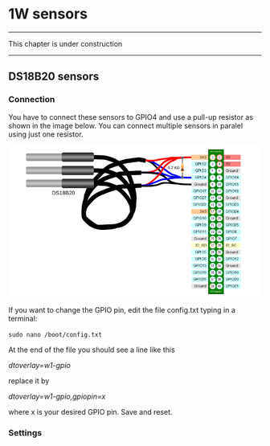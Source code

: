 # 1W sensors

---

This chapter is under construction

---


## DS18B20 sensors


### Connection



You have to connect these sensors to GPIO4 and use a pull-up resistor as shown in the image below. You can connect multiple sensors in paralel using just one resistor.

![](DS18B20_1.png)

If you want to change the GPIO pin, edit the file config.txt typing in a terminal:

```sudo nano /boot/config.txt```


At the end of the file you should see a line like this

*dtoverlay=w1-gpio*

replace it by

*dtoverlay=w1-gpio,gpiopin=x*

where x is your desired GPIO pin. Save and reset.

### Settings